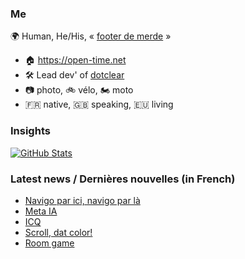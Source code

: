 ### Me

🌍 Human, He/His, « [footer de merde](https://open-time.net/post/2013/07/17/La-veritable-histoire-du-Footer-de-merde-) » 
* 🏠 https://open-time.net 
* 🛠️ Lead dev' of [dotclear](https://git.dotclear.org/dev/dotclear)
* 📷 photo, 🚲 vélo, 🏍️ moto 
* 🇫🇷 native, 🇬🇧 speaking, 🇪🇺 living

### Insights

[![GitHub Stats](https://github-readme-stats-sigma-five.vercel.app/api?username=franck-paul)](https://github.com/franck-paul)

### Latest news / Dernières nouvelles (in French)

<!-- BLOG-POST-LIST:START -->
- [Navigo par ici, navigo par là](https://open-time.net/post/2024/05/27/Navigo-par-ici-navigo-par-la)
- [Meta IA](https://open-time.net/post/2024/05/26/Meta-IA)
- [ICQ](https://open-time.net/post/2024/05/25/ICQ)
- [Scroll, dat color!](https://open-time.net/post/2024/05/24/Scroll-dat-color)
- [Room game](https://open-time.net/post/2024/05/23/Room-game)
<!-- BLOG-POST-LIST:END -->
